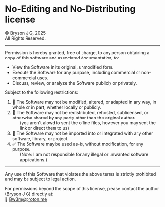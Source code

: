 # No-Editing and No-Distributing license

© Bryson J G, 2025  
All Rights Reserved.

---

Permission is hereby granted, free of charge, to any person obtaining a copy of this software and associated documentation, to:

- View the Software in its original, unmodified form.
- Execute the Software for any purpose, including commercial or non-commercial uses.
- Discuss, review, or analyze the Software publicly or privately.

Subject to the following restrictions:

1. 🚫 The Software may not be modified, altered, or adapted in any way, in whole or in part, whether locally or publicly.
2. 🚫 The Software may not be redistributed, rehosted, sublicensed, or otherwise shared by any party other than the original author.<br><ul>(you aren't alowd to sent the ofline files, however you may sent the link or direct them to us)</ul>
4. 🚫 The Software may not be imported into or integrated with any other software, library, or project.
5. ✅ The Software may be used as-is, without modification, for any purpose.<br><ul>
   (Note: I am not responsible for any illegal or unwanted software applications.)</ul>

---

Any use of this Software that violates the above terms is strictly prohibited and may be subject to legal action.

For permissions beyond the scope of this license, please contact the author (Bryson J G) directly at:  
📧 Bw3m@proton.me
